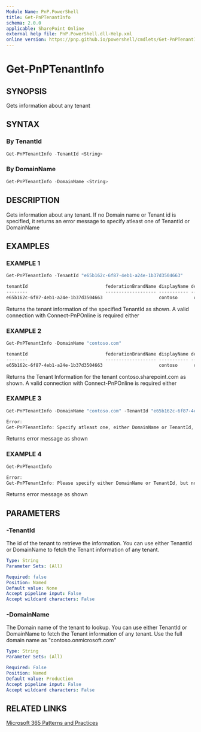 ```yaml
---
Module Name: PnP.PowerShell
title: Get-PnPTenantInfo
schema: 2.0.0
applicable: SharePoint Online
external help file: PnP.PowerShell.dll-Help.xml
online version: https://pnp.github.io/powershell/cmdlets/Get-PnPTenantInfo.html
---
```

 
# Get-PnPTenantInfo

## SYNOPSIS
Gets information about any tenant

## SYNTAX

### By TenantId
```powershell
Get-PnPTenantInfo -TenantId <String>
```

### By DomainName
```powershell
Get-PnPTenantInfo -DomainName <String>
```

## DESCRIPTION

Gets information about any tenant. If no Domain name or Tenant id is specified, it returns an error message to specify atleast one of TenantId or DomainName

## EXAMPLES

### EXAMPLE 1
```powershell
Get-PnPTenantInfo -TenantId "e65b162c-6f87-4eb1-a24e-1b37d3504663"

tenantId                             federationBrandName displayName defaultDomainName
--------                             ------------------- ----------- -----------------
e65b162c-6f87-4eb1-a24e-1b37d3504663                     contoso      contoso.onmicrosoft.com
```

Returns the tenant information of the specified TenantId as shown. A valid connection with Connect-PnPOnline is required either 


### EXAMPLE 2
```powershell
Get-PnPTenantInfo -DomainName "contoso.com"

tenantId                             federationBrandName displayName defaultDomainName
--------                             ------------------- ----------- -----------------
e65b162c-6f87-4eb1-a24e-1b37d3504663                     contoso      contoso.onmicrosoft.com
```

Returns the Tenant Information for the tenant contoso.sharepoint.com as shown. A valid connection with Connect-PnPOnline is required either 


### EXAMPLE 3
```powershell
Get-PnPTenantInfo -DomainName "contoso.com" -TenantId "e65b162c-6f87-4eb1-a24e-1b37d3504663"

Error:
Get-PnPTenantInfo: Specify atleast one, either DomainName or TenantId, but not both
```

Returns error message as shown

### EXAMPLE 4
```powershell
Get-PnPTenantInfo

Error:
Get-PnPTenantInfo: Please specify either DomainName or TenantId, but not both
```

Returns error message as shown

## PARAMETERS

### -TenantId
The id of the tenant to retrieve the information. You can use either TenantId or DomainName to fetch the Tenant information of any tenant. 

```yaml
Type: String
Parameter Sets: (All)

Required: false
Position: Named
Default value: None
Accept pipeline input: False
Accept wildcard characters: False
```

### -DomainName
The Domain name of the tenant to lookup. You can use either TenantId or DomainName to fetch the Tenant information of any tenant. Use the full domain name as "contoso.onmicrosoft.com"

```yaml
Type: String
Parameter Sets: (All)

Required: False
Position: Named
Default value: Production
Accept pipeline input: False
Accept wildcard characters: False
```


## RELATED LINKS

[Microsoft 365 Patterns and Practices](https://aka.ms/m365pnp)